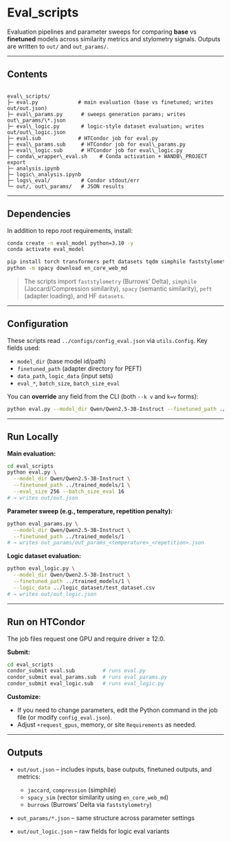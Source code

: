 # Eval_scripts

Evaluation pipelines and parameter sweeps for comparing **base** vs **finetuned** models across similarity metrics and stylometry signals. Outputs are written to `out/` and `out_params/`.

---

## Contents

````

eval\_scripts/
├─ eval.py             # main evaluation (base vs finetuned; writes out/out.json)
├─ eval\_params.py      # sweeps generation params; writes out\_params/\*.json
├─ eval\_logic.py       # logic-style dataset evaluation; writes out/out\_logic.json
├─ eval.sub            # HTCondor job for eval.py
├─ eval\_params.sub     # HTCondor job for eval\_params.py
├─ eval\_logic.sub      # HTCondor job for eval\_logic.py
├─ conda\_wrapper\_eval.sh    # Conda activation + WANDB\_PROJECT export
├─ analysis.ipynb
├─ logic\_analysis.ipynb
├─ logs\_eval/          # Condor stdout/err
└─ out/, out\_params/   # JSON results

````

---

## Dependencies

In addition to repo root requirements, install:

```bash
conda create -n eval_model python=3.10 -y
conda activate eval_model

pip install torch transformers peft datasets tqdm simphile faststylometry spacy nltk
python -m spacy download en_core_web_md
````

> The scripts import `faststylometry` (Burrows’ Delta), `simphile` (Jaccard/Compression similarity), `spacy` (semantic similarity), `peft` (adapter loading), and HF `datasets`.

---

## Configuration

These scripts read `../configs/config_eval.json` via `utils.Config`. Key fields used:

* `model_dir` (base model id/path)
* `finetuned_path` (adapter directory for PEFT)
* `data_path`, `logic_data` (input sets)
* `eval_*`, `batch_size`, `batch_size_eval`

You can **override** any field from the CLI (both `--k v` and `k=v` forms):

```bash
python eval.py --model_dir Qwen/Qwen2.5-3B-Instruct --finetuned_path ./trained_models/1
```

---

## Run Locally

**Main evaluation:**

```bash
cd eval_scripts
python eval.py \
  --model_dir Qwen/Qwen2.5-3B-Instruct \
  --finetuned_path ../trained_models/1 \
  --eval_size 256 --batch_size_eval 16
# → writes out/out.json
```

**Parameter sweep (e.g., temperature, repetition penalty):**

```bash
python eval_params.py \
  --model_dir Qwen/Qwen2.5-3B-Instruct \
  --finetuned_path ../trained_models/1
# → writes out_params/out_params_<temperature>_<repetition>.json
```

**Logic dataset evaluation:**

```bash
python eval_logic.py \
  --model_dir Qwen/Qwen2.5-3B-Instruct \
  --finetuned_path ../trained_models/1 \
  --logic_data ../logic_dataset/test_dataset.csv
# → writes out/out_logic.json
```

---

## Run on HTCondor

The job files request one GPU and require driver ≥ 12.0.

**Submit:**

```bash
cd eval_scripts
condor_submit eval.sub         # runs eval.py
condor_submit eval_params.sub  # runs eval_params.py
condor_submit eval_logic.sub   # runs eval_logic.py
```

**Customize:**

* If you need to change parameters, edit the Python command in the job file (or modify `config_eval.json`).
* Adjust `+request_gpus`, memory, or site `Requirements` as needed.

---

## Outputs

* `out/out.json` – includes inputs, base outputs, finetuned outputs, and metrics:

  * `jaccard`, `compression` (simphile)
  * `spacy_sim` (vector similarity using `en_core_web_md`)
  * `burrows` (Burrows’ Delta via `faststylometry`)

* `out_params/*.json` – same structure across parameter settings

* `out/out_logic.json` – raw fields for logic eval variants
